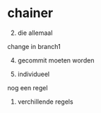 # chainer

2. die allemaal

change in branch1

4. gecommit moeten worden

3. individueel

nog een regel


1. verchillende regels
